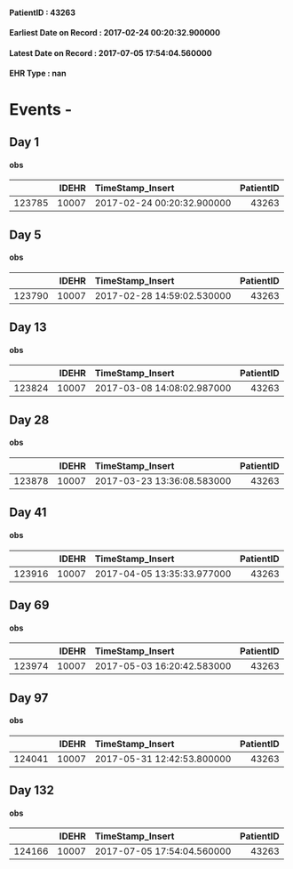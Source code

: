 
#### PatientID : 43263
#### Earliest Date on Record : 2017-02-24 00:20:32.900000
#### Latest Date on Record : 2017-07-05 17:54:04.560000
#### EHR Type : nan

# Events - 

## Day 1

#### obs
|        |   IDEHR | TimeStamp_Insert           |   PatientID |
|-------:|--------:|:---------------------------|------------:|
| 123785 |   10007 | 2017-02-24 00:20:32.900000 |       43263 |


## Day 5

#### obs
|        |   IDEHR | TimeStamp_Insert           |   PatientID |
|-------:|--------:|:---------------------------|------------:|
| 123790 |   10007 | 2017-02-28 14:59:02.530000 |       43263 |


## Day 13

#### obs
|        |   IDEHR | TimeStamp_Insert           |   PatientID |
|-------:|--------:|:---------------------------|------------:|
| 123824 |   10007 | 2017-03-08 14:08:02.987000 |       43263 |


## Day 28

#### obs
|        |   IDEHR | TimeStamp_Insert           |   PatientID |
|-------:|--------:|:---------------------------|------------:|
| 123878 |   10007 | 2017-03-23 13:36:08.583000 |       43263 |


## Day 41

#### obs
|        |   IDEHR | TimeStamp_Insert           |   PatientID |
|-------:|--------:|:---------------------------|------------:|
| 123916 |   10007 | 2017-04-05 13:35:33.977000 |       43263 |


## Day 69

#### obs
|        |   IDEHR | TimeStamp_Insert           |   PatientID |
|-------:|--------:|:---------------------------|------------:|
| 123974 |   10007 | 2017-05-03 16:20:42.583000 |       43263 |


## Day 97

#### obs
|        |   IDEHR | TimeStamp_Insert           |   PatientID |
|-------:|--------:|:---------------------------|------------:|
| 124041 |   10007 | 2017-05-31 12:42:53.800000 |       43263 |


## Day 132

#### obs
|        |   IDEHR | TimeStamp_Insert           |   PatientID |
|-------:|--------:|:---------------------------|------------:|
| 124166 |   10007 | 2017-07-05 17:54:04.560000 |       43263 |


